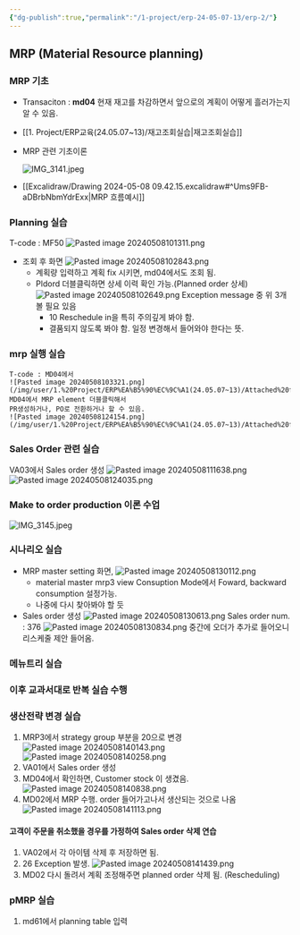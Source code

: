 ```yaml
---
{"dg-publish":true,"permalink":"/1-project/erp-24-05-07-13/erp-2/"}
---
```


## MRP (Material Resource planning)

### MRP 기초
- Transaciton : **md04**
	현재 재고를 차감하면서 앞으로의 계획이 어떻게 흘러가는지 알 수 있음.


- [[1. Project/ERP교육(24.05.07~13)/재고조회실습\|재고조회실습]]
- MRP 관련 기초이론

	![IMG_3141.jpeg](/img/user/IMG_3141.jpeg)


- [[Excalidraw/Drawing 2024-05-08 09.42.15.excalidraw#^Ums9FB-aDBrbNbmYdrExx\|MRP 흐름예시]]

### Planning 실습

T-code : MF50
![Pasted image 20240508101311.png](/img/user/1.%20Project/ERP%EA%B5%90%EC%9C%A1(24.05.07~13)/Attached%20files/Pasted%20image%2020240508101311.png)
- 조회 후 화면
![Pasted image 20240508102843.png](/img/user/1.%20Project/ERP%EA%B5%90%EC%9C%A1(24.05.07~13)/Attached%20files/Pasted%20image%2020240508102843.png)
	- 계획량 입력하고  계획 fix 시키면, md04에서도 조회 됨.
	- Pldord 더블클릭하면 상세 이력 확인 가능.(Planned order 상세)
	![Pasted image 20240508102649.png](/img/user/1.%20Project/ERP%EA%B5%90%EC%9C%A1(24.05.07~13)/Attached%20files/Pasted%20image%2020240508102649.png)
		Exception message 중 위 3개 볼 필요 있음
		- 10 Reschedule in을 특히 주의깊게 봐야 함.
		- 결품되지 않도록 봐야 함. 일정 변경해서 들어와야 한다는 뜻.

### mrp 실행 실습
	T-code : MD04에서 
	![Pasted image 20240508103321.png](/img/user/1.%20Project/ERP%EA%B5%90%EC%9C%A1(24.05.07~13)/Attached%20files/Pasted%20image%2020240508103321.png)
	MD04에서 MRP element 더블클릭해서
	PR생성하거나, PO로 전환하거나 할 수 있음.
	![Pasted image 20240508124154.png](/img/user/1.%20Project/ERP%EA%B5%90%EC%9C%A1(24.05.07~13)/Attached%20files/Pasted%20image%2020240508124154.png)
	


### Sales Order 관련 실습
VA03에서 Sales order 생성
	![Pasted image 20240508111638.png](/img/user/1.%20Project/ERP%EA%B5%90%EC%9C%A1(24.05.07~13)/Attached%20files/Pasted%20image%2020240508111638.png)
![Pasted image 20240508124035.png](/img/user/1.%20Project/ERP%EA%B5%90%EC%9C%A1(24.05.07~13)/Attached%20files/Pasted%20image%2020240508124035.png)

### Make to order production 이론 수업
![IMG_3145.jpeg](/img/user/IMG_3145.jpeg)



### 시나리오 실습
- MRP master setting 화면, 
![Pasted image 20240508130112.png](/img/user/1.%20Project/ERP%EA%B5%90%EC%9C%A1(24.05.07~13)/Attached%20files/Pasted%20image%2020240508130112.png)
	- material master mrp3 view
	  Consuption Mode에서 Foward, backward consumption 설정가능.
	- 나중에 다시 찾아봐야 할 듯
- Sales order 생성
		![Pasted image 20240508130613.png](/img/user/1.%20Project/ERP%EA%B5%90%EC%9C%A1(24.05.07~13)/Attached%20files/Pasted%20image%2020240508130613.png)
	Sales order num. : 376
	![Pasted image 20240508130834.png](/img/user/1.%20Project/ERP%EA%B5%90%EC%9C%A1(24.05.07~13)/Attached%20files/Pasted%20image%2020240508130834.png)
	중간에 오더가 추가로 들어오니 리스케줄 제안 들어옴.
		
### 메뉴트리 실습
### 이후 교과서대로 반복 실습 수행
### 생산전략 변경 실습
1. MRP3에서 strategy group 부분을 20으로 변경
	![Pasted image 20240508140143.png](/img/user/1.%20Project/ERP%EA%B5%90%EC%9C%A1(24.05.07~13)/Pasted%20image%2020240508140143.png)
	 ![Pasted image 20240508140258.png](/img/user/1.%20Project/ERP%EA%B5%90%EC%9C%A1(24.05.07~13)/Pasted%20image%2020240508140258.png)
2. VA01에서 Sales order 생성
3. MD04에서 확인하면, Customer stock 이 생겼음.
	![Pasted image 20240508140838.png](/img/user/1.%20Project/ERP%EA%B5%90%EC%9C%A1(24.05.07~13)/Pasted%20image%2020240508140838.png)
4. MD02에서 MRP 수행. order 들어가고나서 생산되는 것으로 나옴
	![Pasted image 20240508141113.png](/img/user/1.%20Project/ERP%EA%B5%90%EC%9C%A1(24.05.07~13)/Pasted%20image%2020240508141113.png)
#### 고객이 주문을 취소했을 경우를 가정하여 Sales order 삭제 연습
1. VA02에서 각 아이템 삭제 후 저장하면 됨.
2. 26 Exception 발생. 
	![Pasted image 20240508141439.png](/img/user/1.%20Project/ERP%EA%B5%90%EC%9C%A1(24.05.07~13)/Pasted%20image%2020240508141439.png)
3. MD02 다시 돌려서 계획 조정해주면 planned order 삭제 됨. (Rescheduling)
	
### pMRP 실습
1. md61에서 planning table 입력